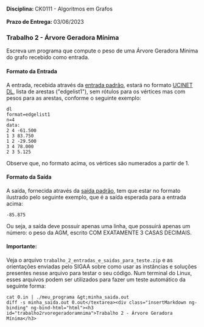 
<strong>Disciplina: </strong>CK0111 - Algoritmos em Grafos <br><br>
<strong>Prazo de Entrega: </strong>03/06/2023 



### Trabalho 2 - Árvore Geradora Mínima

Escreva um programa que compute o peso de uma Árvore Geradora Mínima do grafo recebido como entrada.


#### Formato da Entrada

A entrada, recebida através da [entrada padrão](https://en.wikipedia.org/wiki/Standard_streams), estará no formato [UCINET DL](https://gephi.org/users/supported-graph-formats/ucinet-dl-format/), lista de arestas ("edgelist1"), sem rótulos para os vértices mas com pesos para as arestas, conforme o seguinte exemplo:

    dl
    format=edgelist1
    n=4
    data:
    2 4 -61.500
    1 3 83.750
    1 2 -29.500
    3 4 78.000
    2 3 5.125

Observe que, no formato acima, os vértices são numerados a partir de 1.


#### Formato da Saída

A saída, fornecida através da [saída padrão](https://en.wikipedia.org/wiki/Standard_streams), tem que estar no formato ilustrado pelo seguinte exemplo, que é a saída esperada para a entrada acima:

    -85.875

Ou seja, a saída deve possuir apenas uma linha, que possuirá apenas um número: o peso da AGM, escrito COM EXATAMENTE 3 CASAS DECIMAIS.


#### Importante:

Veja o arquivo `trabalho_2_entradas_e_saidas_para_teste.zip` e as orientações enviadas pelo SIGAA sobre como usar as instâncias e soluções presentes nesse arquivo para testar o seu código. Num terminal do Linux, esses arquivos podem ser utilizados para fazer um teste automático da seguinte forma:

    cat 0.in | ./meu_programa &gt;minha_saida.out
    diff -s minha_saida.out 0.out</textarea><div class="insertMarkdown ng-binding" ng-bind-html="html"><h3 id="trabalho2rvoregeradoramnima">Trabalho 2 - Árvore Geradora Mínima</h3>
